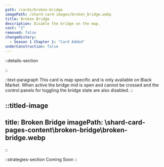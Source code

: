 ```yaml
---
path: /cards/broken-bridge
imagePath: /shard-card-images/broken_bridge.webp
title: Broken Bridge
description: Disable the bridge on the map.
cost: "2"
removed: false
changeHistory:
  - Season 1 Chapter 1: "Card Added"
underConstruction: false
---
```


::details-section

::

::text-paragraph
This card is map specific and is only available on Black Market. When active the bridge mid is open and cannot be crossed and the control panels for toggling the bridge state are also disabled.
::

::titled-image
---
title: Broken Bridge
imagePath: \shard-card-pages-content\broken-bridge\broken-bridge.webp
---
::

::strategies-section
Coming Soon
::
